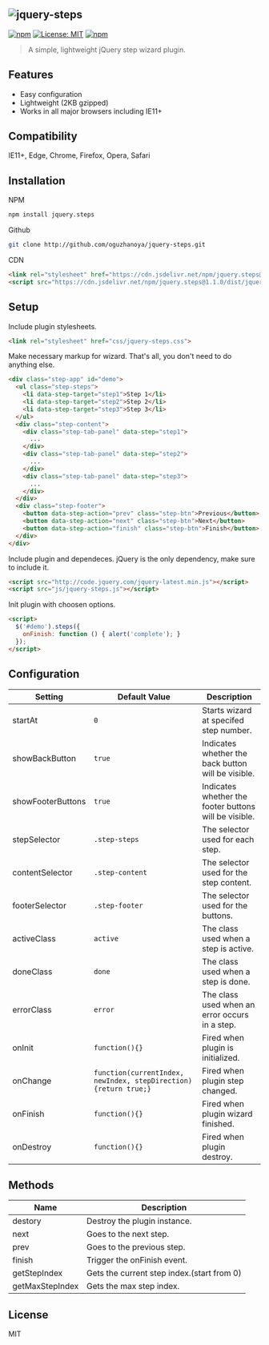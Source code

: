 ## ![jquery-steps](https://oguzhanoya.github.io/jquery-steps/img/logo.svg)

[![npm](https://img.shields.io/npm/v/jquery.steps)](https://www.npmjs.com/package/jquery.steps)
[![License: MIT](https://img.shields.io/badge/License-MIT-blue.svg)](https://opensource.org/licenses/MIT)
[![npm](https://img.shields.io/npm/dw/jquery.steps)](https://www.npmjs.com/package/jquery.steps)

> A simple, lightweight jQuery step wizard plugin.

## Features
- Easy configuration
- Lightweight (2KB gzipped)
- Works in all major browsers including IE11+

## Compatibility
IE11+, Edge, Chrome, Firefox, Opera, Safari

## Installation
NPM
```sh
npm install jquery.steps
```
Github
```sh
git clone http://github.com/oguzhanoya/jquery-steps.git
```
CDN
```html
<link rel="stylesheet" href="https://cdn.jsdelivr.net/npm/jquery.steps@1.1.0/dist/jquery-steps.min.css">
<script src="https://cdn.jsdelivr.net/npm/jquery.steps@1.1.0/dist/jquery-steps.min.js"></script>
```

## Setup

Include plugin stylesheets.
```html
<link rel="stylesheet" href="css/jquery-steps.css">
```
Make necessary markup for wizard. That's all, you don't need to do anything else.
```html
<div class="step-app" id="demo">
  <ul class="step-steps">
    <li data-step-target="step1">Step 1</li>
    <li data-step-target="step2">Step 2</li>
    <li data-step-target="step3">Step 3</li>
  </ul>
  <div class="step-content">
    <div class="step-tab-panel" data-step="step1">
      ...
    </div>
    <div class="step-tab-panel" data-step="step2">
      ...
    </div>
    <div class="step-tab-panel" data-step="step3">
      ...
    </div>
  </div>
  <div class="step-footer">
    <button data-step-action="prev" class="step-btn">Previous</button>
    <button data-step-action="next" class="step-btn">Next</button>
    <button data-step-action="finish" class="step-btn">Finish</button>
  </div>
</div>
```
Include plugin and dependeces. jQuery is the only dependency, make sure to include it.
```html
<script src="http://code.jquery.com/jquery-latest.min.js"></script>
<script src="js/jquery-steps.js"></script>
```
Init plugin with choosen options.
```html
<script>
  $('#demo').steps({
    onFinish: function () { alert('complete'); }
  });
</script>
```
## Configuration

|Setting|Default Value|Description|
|---|---|---|
|startAt|`0`|Starts wizard at specifed step number.|
|showBackButton|`true`|Indicates whether the back button will be visible.|
|showFooterButtons|`true`|Indicates whether the footer buttons will be visible.|
|stepSelector|`.step-steps`|The selector used for each step.|
|contentSelector|`.step-content`|The selector used for the step content.|
|footerSelector|`.step-footer`|The selector used for the buttons.|
|activeClass|`active`|The class used when a step is active.|
|doneClass|`done`|The class used when a step is done.|
|errorClass|`error`|The class used when an error occurs in a step.|
|onInit|`function(){}`|Fired when plugin is initialized.|
|onChange|`function(currentIndex, newIndex, stepDirection){return true;}`|Fired when plugin step changed.|
|onFinish|`function(){}`|Fired when plugin wizard finished.|
|onDestroy|`function(){}`|Fired when plugin destroy.|

## Methods

|Name|Description|
|---|---|
|destory|Destroy the plugin instance.|
|next|Goes to the next step.|
|prev|Goes to the previous step.|
|finish|Trigger the onFinish event.|
|getStepIndex|Gets the current step index.(start from 0)|
|getMaxStepIndex|Gets the max step index.|

## License

MIT
